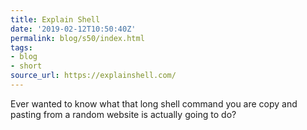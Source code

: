 ```yaml
---
title: Explain Shell
date: '2019-02-12T10:50:40Z'
permalink: blog/s50/index.html
tags:
- blog
- short
source_url: https://explainshell.com/
---
```


Ever wanted to know what that long shell command you are copy and pasting from a random website is actually going to do?
